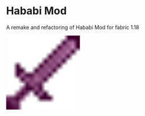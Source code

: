 # Hababi Mod
A remake and refactoring of Hababi Mod for fabric 1.18

<img src="https://raw.githubusercontent.com/GitHababi/hababi-mod/1.18/src/main/resources/assets/hababi/textures/item/hababite_sword.png" alt="icon" width="200"/>
